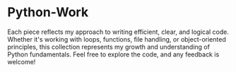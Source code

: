 # Python-Work
Each piece reflects my approach to writing efficient, clear, and logical code. Whether it's working with loops, functions, file handling, or object-oriented principles, this collection represents my growth and understanding of Python fundamentals.  Feel free to explore the code, and any feedback is welcome!
